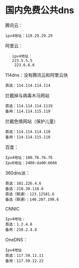 # 国内免费公共dns

腾讯云：

```
ipv4地址：119.29.29.29
```

阿里云：

```
   ipv4地址：
   223.5.5.5
    223.6.6.6
```

114dns：没有腾讯云和阿里云快

```
首选：114.114.114.114
```

拦截掉与病毒木马网站

```
首选：114.114.114.1119
备用：114.114.115.119
```

拦截色情网站（保护儿童）

```
首选：114.114.114.110
备用：114.114.115.110
```

百度：

```
Ipv4地址：180.76.76.76
Ipv6地址：2400:da00:6666
```

360dns派：

```
首选：101.226.4.6
备选：218.30.118.6
首选（联通）：123.12581.6
备选（联通）：140.207.198.6
```

CNNIC

```
Ipv4地址：
首选：1.2.4.8
备用：210.2.4.8
```

OneDNS：

```
Ipv4地址
首选：117.50.11.11
备用：117.50.22.22
```


